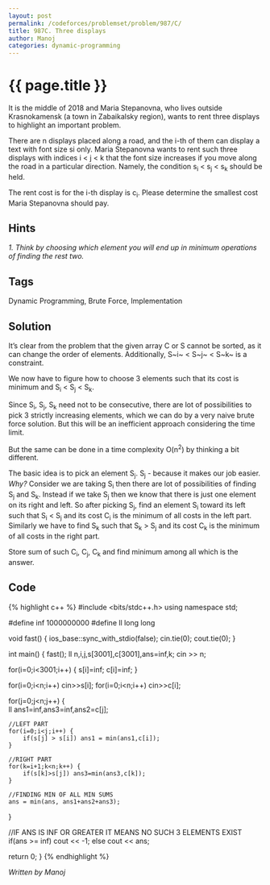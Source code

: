 ```yaml
---
layout: post
permalink: /codeforces/problemset/problem/987/C/
title: 987C. Three displays
author: Manoj
categories: dynamic-programming
---
```


{{ page.title }}
================

It is the middle of 2018 and Maria Stepanovna, who lives outside Krasnokamensk (a town in Zabaikalsky region), wants to rent three displays to highlight an important problem.

There are n displays placed along a road, and the i-th of them can display a text with font size si only. Maria Stepanovna wants to rent such three displays with indices i < j < k that the font size increases if you move along the road in a particular direction. Namely, the condition s<sub>i</sub> < s<sub>j</sub> < s<sub>k</sub> should be held.

The rent cost is for the i-th display is c<sub>i</sub>. Please determine the smallest cost Maria Stepanovna should pay.

Hints
-----

*1. Think by choosing which element you will end up in minimum operations of finding the rest two.*

Tags
----

Dynamic Programming, Brute Force, Implementation

Solution
--------
It’s clear from the problem that the given array C or S cannot be sorted, as it can change the order of elements. Additionally, S~i~ < S~j~ < S~k~ is a constraint.

We now have to figure how to choose 3 elements such that its cost is minimum and S<sub>i</sub> < S<sub>j</sub> < S<sub>k</sub>.

Since S<sub>i</sub>, S<sub>j</sub>, S<sub>k</sub> need not to be consecutive, there are lot of possibilities to pick 3 strictly increasing elements, which we can do by a very naive brute force solution. But this will be an inefficient approach considering the time limit.

But the same can be done in a time complexity O(n<sup>2</sup>) by thinking a bit different.

The basic idea is to pick an element S<sub>j</sub>. S<sub>j</sub> - because it makes our job easier. *Why?* Consider we are taking S<sub>i</sub> then there are lot of possibilities of finding S<sub>j</sub> and S<sub>k</sub>. Instead if we take S<sub>j</sub> then we know that there is just one element on its right and left. So after picking S<sub>j</sub>, find an element S<sub>i</sub> toward its left such that S<sub>i</sub> < S<sub>j</sub> and its cost C<sub>i</sub> is the minimum of all costs in the left part. Similarly we have to find S<sub>k</sub> such that S<sub>k</sub> > S<sub>j</sub> and its cost C<sub>k</sub> is the minimum of all costs in the right part.

Store sum of such C<sub>i</sub>, C<sub>j</sub>, C<sub>k</sub> and find minimum among all which is the answer.

Code
----

{% highlight c++ %}
#include <bits/stdc++.h>
using namespace std;

#define inf 1000000000
#define ll long long

void fast() {
  ios_base::sync_with_stdio(false);
  cin.tie(0);
  cout.tie(0);
}

int main() {
  fast();
  ll n,i,j,s[3001],c[3001],ans=inf,k;
  cin >> n;

  for(i=0;i<3001;i++) {
    s[i]=inf;
    c[i]=inf;
  }

  for(i=0;i<n;i++) cin>>s[i];
  for(i=0;i<n;i++) cin>>c[i];

  for(j=0;j<n;j++) {    
     ll ans1=inf,ans3=inf,ans2=c[j];

    //LEFT PART
    for(i=0;i<j;i++) {
        if(s[j] > s[i]) ans1 = min(ans1,c[i]);
    }
    
    //RIGHT PART
    for(k=i+1;k<n;k++) {
        if(s[k]>s[j]) ans3=min(ans3,c[k]);
    }

    //FINDING MIN OF ALL MIN SUMS
    ans = min(ans, ans1+ans2+ans3);
  }
 
  //IF ANS IS INF OR GREATER IT MEANS NO SUCH 3 ELEMENTS EXIST
  if(ans >= inf) cout << -1;
  else cout << ans;

  return 0;
}
{% endhighlight %}

*Written by Manoj*
